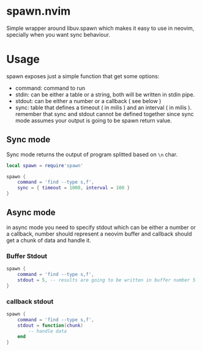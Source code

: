 # spawn.nvim
Simple wrapper around libuv.spawn which makes it easy to use in neovim, specially when you want sync behaviour.
# Usage
spawn exposes just a simple function that get some options:
- command: command to run
- stdin: can be either a table or a string, both will be written in stdin pipe.
- stdout: can be either a number or a callback ( see below )
- sync: table that defines a timeout ( in milis ) and an interval ( in milis ).
remember that sync and stdout cannot be defined together since sync mode assumes your output is going
to be spawn return value.

## Sync mode
Sync mode returns the output of program splitted based on `\n` char.
```lua
local spawn = require'spawn'

spawn {
    command = 'find --type s,f',
    sync = { timeout = 1000, interval = 100 }
}
```
## Async mode
in async mode you need to specify stdout which can be either a number or a callback, number should
represent a neovim buffer and callback should get a chunk of data and handle it.
### Buffer Stdout
```lua
spawn {
    command = 'find --type s,f',
    stdout = 5, -- results are going to be written in buffer number 5
}
```

### callback stdout
```lua
spawn {
    command = 'find --type s,f',
    stdout = function(chunk)
        -- handle data
    end
}
```


